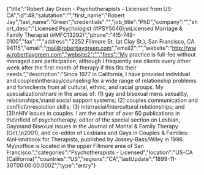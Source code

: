 {"title":"Robert Jay Green - Psychotherapists - Licensed from US-CA","id":48,"salutation":"","first_name":"Robert Jay","last_name":"Green","credentials":"","job_title":"PhD","company":"","short_desc":"Licensed Psychologist (#PSY5046);\nLicensed Marriage & Family Therapist (#MFC13292)","phone":"415-749-0100","fax":"","address":"2252 Fillmore St. (at Clay St.), San Francisco, CA 94115","email":"mail@robertjaygreen.com","email2":"","website":"http://www.robertjaygreen.com","website2":"","fees":"My practice is full-fee without managed care participation, although I frequently see clients every other week after the first month of therapy if this fits their needs.","description":"Since 1977 in California, I have provided individual and couples\ntherapy/counseling for a wide range of relationship problems and for\nclients from all cultural, ethnic, and racial groups.  My specializations\nare in the areas of: (1) gay and bisexual mens sexuality, relationships,\nand social support systems; (2) couples communication and conflict\nresolution skills; (3) interracial/intercultural relationships; and (3)\nHIV issues in couples. I am the author of over 60 publications in the\nfield of psychotherapy, editor of the special section on Lesbian, Gay\nand Bisexual issues in the Journal of Marital & Family Therapy (Oct,\n2001), and co-editor of Lesbians and Gays in Couples & Families: A\nHandbook for Therapists, published by Jossey-Bass/Wiley in 1996.  My\noffice is located in the upper Fillmore area of San Francisco.","categories":"Psychotherapists - Licensed","location":"US-CA (California)","countries":"US","regions":"CA","lastUpdate":"1899-11-30T00:00:00.000Z","type":"entry"}
